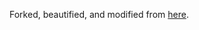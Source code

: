 Forked, beautified, and modified from [here](https://github.com/academicpages/academicpages.github.io).
